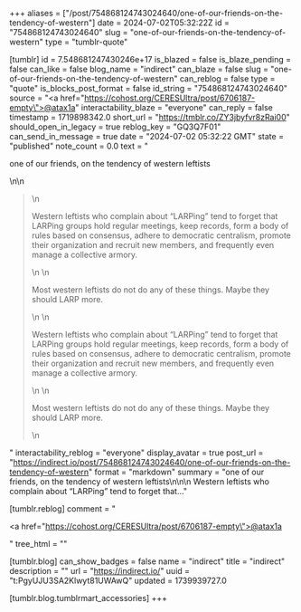 +++
aliases = ["/post/754868124743024640/one-of-our-friends-on-the-tendency-of-western"]
date = 2024-07-02T05:32:22Z
id = "754868124743024640"
slug = "one-of-our-friends-on-the-tendency-of-western"
type = "tumblr-quote"

[tumblr]
id = 7.548681247430246e+17
is_blazed = false
is_blaze_pending = false
can_like = false
blog_name = "indirect"
can_blaze = false
slug = "one-of-our-friends-on-the-tendency-of-western"
can_reblog = false
type = "quote"
is_blocks_post_format = false
id_string = "754868124743024640"
source = "<a href=\"https://cohost.org/CERESUltra/post/6706187-empty\">@atax1a</a>"
interactability_blaze = "everyone"
can_reply = false
timestamp = 1719898342.0
short_url = "https://tmblr.co/ZY3jbyfvr8zRai00"
should_open_in_legacy = true
reblog_key = "GQ3Q7F01"
can_send_in_message = true
date = "2024-07-02 05:32:22 GMT"
state = "published"
note_count = 0.0
text = "<p>one of our friends, on the tendency of western leftists</p>\n\n<blockquote>\n  <p>Western leftists who complain about &ldquo;LARPing&rdquo; tend to forget that LARPing groups hold regular meetings, keep records, form a body of rules based on consensus, adhere to democratic centralism, promote their organization and recruit new members, and frequently even manage a collective armory.</p>\n  \n  <p>Most western leftists do not do any of these things. Maybe they should LARP more.</p>\n  \n  <p>Western leftists who complain about &ldquo;LARPing&rdquo; tend to forget that LARPing groups hold regular meetings, keep records, form a body of rules based on consensus, adhere to democratic centralism, promote their organization and recruit new members, and frequently even manage a collective armory.</p>\n  \n  <p>Most western leftists do not do any of these things. Maybe they should LARP more.</p>\n</blockquote>"
interactability_reblog = "everyone"
display_avatar = true
post_url = "https://indirect.io/post/754868124743024640/one-of-our-friends-on-the-tendency-of-western"
format = "markdown"
summary = "one of our friends, on the tendency of western leftists\n\n\n  Western leftists who complain about “LARPing” tend to forget that..."

[tumblr.reblog]
comment = "<p><a href=\"https://cohost.org/CERESUltra/post/6706187-empty\">@atax1a</a></p>"
tree_html = ""

[tumblr.blog]
can_show_badges = false
name = "indirect"
title = "indirect"
description = ""
url = "https://indirect.io/"
uuid = "t:PgyUJU3SA2Klwyt81UWAwQ"
updated = 1739939727.0

[tumblr.blog.tumblrmart_accessories]
+++
